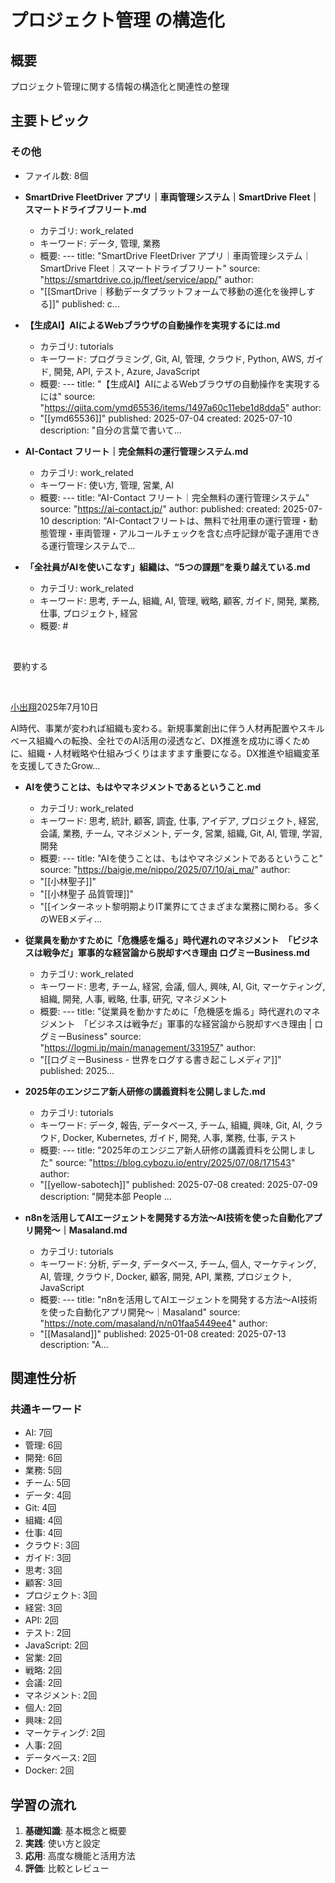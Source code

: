 # プロジェクト管理 の構造化

## 概要
プロジェクト管理に関する情報の構造化と関連性の整理

## 主要トピック

### その他
- ファイル数: 8個

- **SmartDrive FleetDriver アプリ｜車両管理システム｜SmartDrive Fleet｜スマートドライブフリート.md**
  - カテゴリ: work_related
  - キーワード: データ, 管理, 業務
  - 概要: ---
title: "SmartDrive FleetDriver アプリ｜車両管理システム｜SmartDrive Fleet｜スマートドライブフリート"
source: "https://smartdrive.co.jp/fleet/service/app/"
author:
  - "[[SmartDrive｜移動データプラットフォームで移動の進化を後押しする]]"
published:
c...

- **【生成AI】AIによるWebブラウザの自動操作を実現するには.md**
  - カテゴリ: tutorials
  - キーワード: プログラミング, Git, AI, 管理, クラウド, Python, AWS, ガイド, 開発, API, テスト, Azure, JavaScript
  - 概要: ---
title: "【生成AI】AIによるWebブラウザの自動操作を実現するには"
source: "https://qiita.com/ymd65536/items/1497a60c11ebe1d8dda5"
author:
  - "[[ymd65536]]"
published: 2025-07-04
created: 2025-07-10
description: "自分の言葉で書いて...

- **AI-Contact フリート｜完全無料の運行管理システム.md**
  - カテゴリ: work_related
  - キーワード: 使い方, 管理, 営業, AI
  - 概要: ---
title: "AI-Contact フリート｜完全無料の運行管理システム"
source: "https://ai-contact.jp/"
author:
published:
created: 2025-07-10
description: "AI-Contactフリートは、無料で社用車の運行管理・動態管理・車両管理・アルコールチェックを含む点呼記録が電子運用できる運行管理システムで...

- **「全社員がAIを使いこなす」組織は、“5つの課題”を乗り越えている.md**
  - カテゴリ: work_related
  - キーワード: 思考, チーム, 組織, AI, 管理, 戦略, 顧客, ガイド, 開発, 業務, 仕事, プロジェクト, 経営
  - 概要: # 

​

 要約する

​

[小出翔](https://www.itmedia.co.jp/author/261226/spv/)2025年7月10日

AI時代、事業が変われば組織も変わる。新規事業創出に伴う人材再配置やスキルベース組織への転換、全社でのAI活用の浸透など、DX推進を成功に導くために、組織・人材戦略や仕組みづくりはますます重要になる。DX推進や組織変革を支援してきたGrow...

- **AIを使うことは、もはやマネジメントであるということ.md**
  - カテゴリ: work_related
  - キーワード: 思考, 統計, 顧客, 調査, 仕事, アイデア, プロジェクト, 経営, 会議, 業務, チーム, マネジメント, データ, 営業, 組織, Git, AI, 管理, 学習, 開発
  - 概要: ---
title: "AIを使うことは、もはやマネジメントであるということ"
source: "https://baigie.me/nippo/2025/07/10/ai_ma/"
author:
  - "[[小林聖子]]"
  - "[[小林聖子                    品質管理]]"
  - "[[インターネット黎明期よりIT業界にてさまざまな業務に関わる。多くのWEBメディ...

- **従業員を動かすために「危機感を煽る」時代遅れのマネジメント　「ビジネスは戦争だ」軍事的な経営論から脱却すべき理由  ログミーBusiness.md**
  - カテゴリ: work_related
  - キーワード: 思考, チーム, 経営, 会議, 個人, 興味, AI, Git, マーケティング, 組織, 開発, 人事, 戦略, 仕事, 研究, マネジメント
  - 概要: ---
title: "従業員を動かすために「危機感を煽る」時代遅れのマネジメント　「ビジネスは戦争だ」軍事的な経営論から脱却すべき理由 | ログミーBusiness"
source: "https://logmi.jp/main/management/331957"
author:
  - "[[ログミーBusiness - 世界をログする書き起こしメディア]]"
published: 2025...

- **2025年のエンジニア新人研修の講義資料を公開しました.md**
  - カテゴリ: tutorials
  - キーワード: データ, 報告, データベース, チーム, 組織, 興味, Git, AI, クラウド, Docker, Kubernetes, ガイド, 開発, 人事, 業務, 仕事, テスト
  - 概要: ---
title: "2025年のエンジニア新人研修の講義資料を公開しました"
source: "https://blog.cybozu.io/entry/2025/07/08/171543"
author:
  - "[[yellow-sabotech]]"
published: 2025-07-08
created: 2025-07-09
description: "開発本部 People ...

- **n8nを活用してAIエージェントを開発する方法〜AI技術を使った自動化アプリ開発〜｜Masaland.md**
  - カテゴリ: tutorials
  - キーワード: 分析, データ, データベース, チーム, 個人, マーケティング, AI, 管理, クラウド, Docker, 顧客, 開発, API, 業務, プロジェクト, JavaScript
  - 概要: ---
title: "n8nを活用してAIエージェントを開発する方法〜AI技術を使った自動化アプリ開発〜｜Masaland"
source: "https://note.com/masaland/n/n01faa5449ee4"
author:
  - "[[Masaland]]"
published: 2025-01-08
created: 2025-07-13
description: "A...

## 関連性分析

### 共通キーワード
- AI: 7回
- 管理: 6回
- 開発: 6回
- 業務: 5回
- チーム: 5回
- データ: 4回
- Git: 4回
- 組織: 4回
- 仕事: 4回
- クラウド: 3回
- ガイド: 3回
- 思考: 3回
- 顧客: 3回
- プロジェクト: 3回
- 経営: 3回
- API: 2回
- テスト: 2回
- JavaScript: 2回
- 営業: 2回
- 戦略: 2回
- 会議: 2回
- マネジメント: 2回
- 個人: 2回
- 興味: 2回
- マーケティング: 2回
- 人事: 2回
- データベース: 2回
- Docker: 2回

## 学習の流れ

1. **基礎知識**: 基本概念と概要
2. **実践**: 使い方と設定
3. **応用**: 高度な機能と活用方法
4. **評価**: 比較とレビュー

